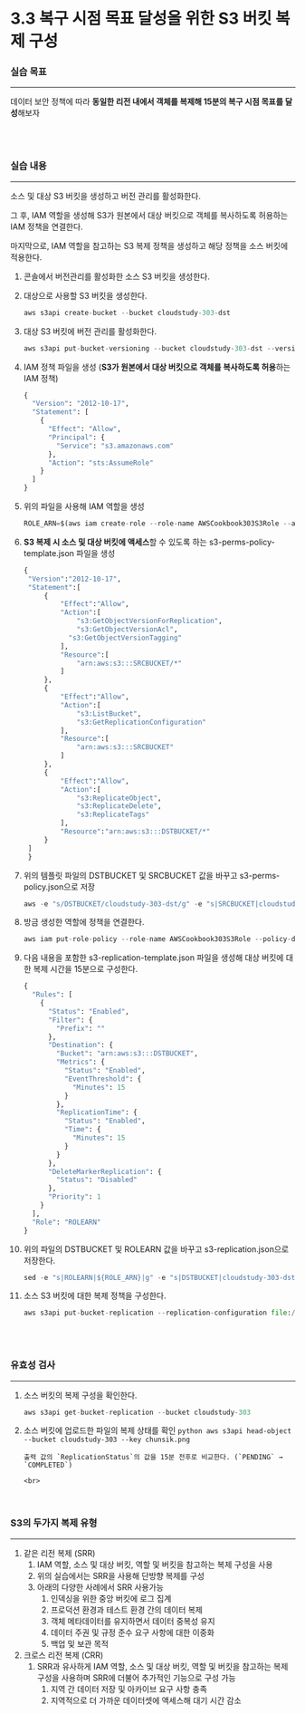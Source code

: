 # 3.3 복구 시점 목표 달성을 위한 S3 버킷 복제 구성

### 실습 목표

---

데이터 보안 정책에 따라 **동일한 리전 내에서 객체를 복제해 15분의 복구 시점 목표를 달성**해보자

<br>
<br>

### 실습 내용

---

소스 및 대상 S3 버킷을 생성하고 버전 관리를 활성화한다.

그 후, IAM 역할을 생성해 S3가 원본에서 대상 버킷으로 객체를 복사하도록 허용하는 IAM 정책을 연결한다.

마지막으로, IAM 역할을 참고하는 S3 복제 정책을 생성하고 해당 정책을 소스 버킷에 적용한다.

1. 콘솔에서 버전관리를 활성화한 소스 S3 버킷을 생성한다.
2. 대상으로 사용할 S3 버킷을 생성한다.

   ```python
   aws s3api create-bucket --bucket cloudstudy-303-dst
   ```

3. 대상 S3 버킷에 버전 관리를 활성화한다.

   ```python
   aws s3api put-bucket-versioning --bucket cloudstudy-303-dst --versioning-configuration Status=Enabled
   ```

4. IAM 정책 파일을 생성 (**S3가 원본에서 대상 버킷으로 객체를 복사하도록 허용**하는 IAM 정책)

   ```python
   {
     "Version": "2012-10-17",
     "Statement": [
       {
         "Effect": "Allow",
         "Principal": {
           "Service": "s3.amazonaws.com"
         },
         "Action": "sts:AssumeRole"
       }
     ]
   }
   ```

5. 위의 파일을 사용해 IAM 역할을 생성

   ```python
   ROLE_ARN=$(aws iam create-role --role-name AWSCookbook303S3Role --assume-role-policy-document file://s3-assume-role-policy.json --output text --query Role.Arn)
   ```

6. **S3 복제 시 소스 및 대상 버킷에 액세스**할 수 있도록 하는 s3-perms-policy-template.json 파일을 생성

   ```python
   {
   	"Version":"2012-10-17",
   	"Statement":[
      	{
         	"Effect":"Allow",
         	"Action":[
            	"s3:GetObjectVersionForReplication",
            	"s3:GetObjectVersionAcl",
   		      "s3:GetObjectVersionTagging"
         	],
         	"Resource":[
            	"arn:aws:s3:::SRCBUCKET/*"
         	]
      	},
      	{
         	"Effect":"Allow",
         	"Action":[
            	"s3:ListBucket",
            	"s3:GetReplicationConfiguration"
         	],
         	"Resource":[
            	"arn:aws:s3:::SRCBUCKET"
         	]
      	},
      	{
         	"Effect":"Allow",
         	"Action":[
            	"s3:ReplicateObject",
            	"s3:ReplicateDelete",
            	"s3:ReplicateTags"
         	],
         	"Resource":"arn:aws:s3:::DSTBUCKET/*"
      	}
   	]
    }
   ```

7. 위의 템플릿 파일의 DSTBUCKET 및 SRCBUCKET 값을 바꾸고 s3-perms-policy.json으로 저장

   ```python
   aws -e "s/DSTBUCKET/cloudstudy-303-dst/g" -e "s|SRCBUCKET|cloudstudy-303|g" s3-perms-policy-template.json > s3-perms-policy.json
   ```

8. 방금 생성한 역할에 정책을 연결한다.

   ```python
   aws iam put-role-policy --role-name AWSCookbook303S3Role --policy-document file://s3-perms-policy.json --policy-name S3ReplicationPolicy
   ```

9. 다음 내용을 포함한 s3-replication-template.json 파일을 생성해 대상 버킷에 대한 복제 시간을 15분으로 구성한다.

   ```python
   {
     "Rules": [
       {
         "Status": "Enabled",
         "Filter": {
           "Prefix": ""
         },
         "Destination": {
           "Bucket": "arn:aws:s3:::DSTBUCKET",
           "Metrics": {
             "Status": "Enabled",
             "EventThreshold": {
               "Minutes": 15
             }
           },
           "ReplicationTime": {
             "Status": "Enabled",
             "Time": {
               "Minutes": 15
             }
           }
         },
         "DeleteMarkerReplication": {
           "Status": "Disabled"
         },
         "Priority": 1
       }
     ],
     "Role": "ROLEARN"
   }
   ```

10. 위의 파일의 DSTBUCKET 및 ROLEARN 값을 바꾸고 s3-replication.json으로 저장한다.

    ```python
    sed -e "s|ROLEARN|${ROLE_ARN}|g" -e "s|DSTBUCKET|cloudstudy-303-dst|g" s3-replication-template.json > s3-replication.json
    ```

11. 소스 S3 버킷에 대한 복제 정책을 구성한다.

    ```python
    aws s3api put-bucket-replication --replication-configuration file://s3-replication.json --bucket cloudstudy-303
    ```

  <br>
<br>

### 유효성 검사

---

1.  소스 버킷의 복제 구성을 확인한다.

    ```python
    aws s3api get-bucket-replication --bucket cloudstudy-303
    ```

2.  소스 버킷에 업로드한 파일의 복제 상태를 확인
        ```python
        aws s3api head-object --bucket cloudstudy-303 --key chunsik.png
        ```

        출력 값의 `ReplicationStatus`의 값을 15분 전후로 비교한다. (`PENDING` → `COMPLETED`)

        <br>
    <br>

### S3의 두가지 복제 유형

---

1. 같은 리전 복제 (SRR)
   1. IAM 역할, 소스 및 대상 버킷, 역할 및 버킷을 참고하는 복제 구성을 사용
   2. 위의 실습에서는 SRR을 사용해 단방향 복제를 구성
   3. 아래의 다양한 사례에서 SRR 사용가능
      1. 인덱싱을 위한 중앙 버킷에 로그 집계
      2. 프로덕션 환경과 테스트 환경 간의 데이터 복제
      3. 객체 메타데이터를 유지하면서 데이터 중복성 유지
      4. 데이터 주권 및 규정 준수 요구 사항에 대한 이중화
      5. 백업 및 보관 목적
2. 크로스 리전 복제 (CRR)
   1. SRR과 유사하게 IAM 역할, 소스 및 대상 버킷, 역할 및 버킷을 참고하는 복제 구성을 사용하며 SRR에 더불어 추가적인 기능으로 구성 가능
      1. 지역 간 데이터 저장 및 아카이브 요구 사항 충족
      2. 지역적으로 더 가까운 데이터셋에 액세스해 대기 시간 감소

